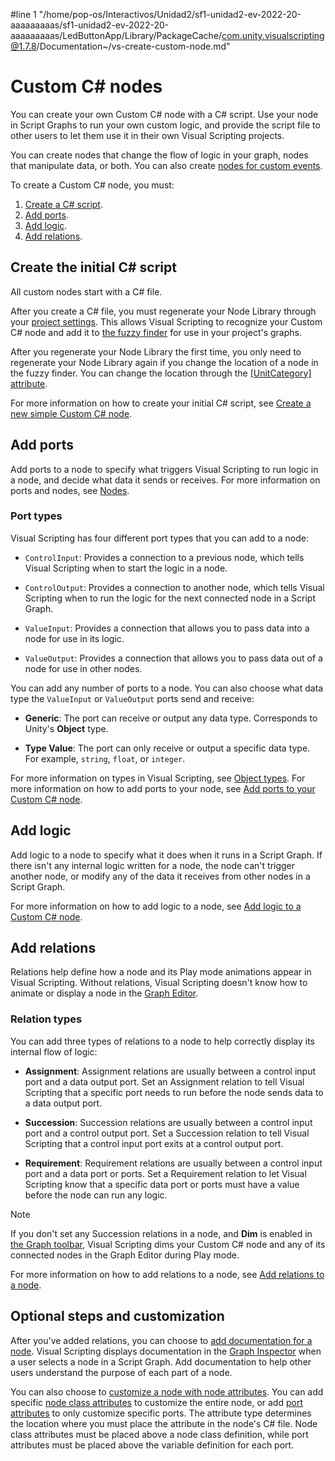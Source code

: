 #line 1 "/home/pop-os/Interactivos/Unidad2/sf1-unidad2-ev-2022-20-aaaaaaaaas/sf1-unidad2-ev-2022-20-aaaaaaaaas/LedButtonApp/Library/PackageCache/com.unity.visualscripting@1.7.8/Documentation~/vs-create-custom-node.md"
# Custom C# nodes 

You can create your own Custom C# node with a C# script. Use your node in Script Graphs to run your own custom logic, and provide the script file to other users to let them use it in their own Visual Scripting projects. 

You can create nodes that change the flow of logic in your graph, nodes that manipulate data, or both. You can also create [nodes for custom events](vs-custom-events.md).

To create a Custom C# node, you must:

1. [Create a C# script](#create-the-initial-c-script). 
2. [Add ports](#add-ports).
3. [Add logic](#add-logic).
4. [Add relations](#add-relations). 


## Create the initial C# script

All custom nodes start with a C# file.

After you create a C# file, you must regenerate your Node Library through your [project settings](vs-configuration.md). This allows Visual Scripting to recognize your Custom C# node and add it to [the fuzzy finder](vs-interface-overview.md#the-fuzzy-finder) for use in your project's graphs. 

After you regenerate your Node Library the first time, you only need to regenerate your Node Library again if you change the location of a node in the fuzzy finder. You can change the location through the [[UnitCategory] attribute](vs-create-custom-node-attributes-reference.md#unitcategory).

For more information on how to create your initial C# script, see [Create a new simple Custom C# node](vs-create-custom-node-empty.md).

## Add ports 

Add ports to a node to specify what triggers Visual Scripting to run logic in a node, and decide what data it sends or receives. For more information on ports and nodes, see [Nodes](vs-nodes.md#connections-and-ports).

### Port types 

Visual Scripting has four different port types that you can add to a node: 

- `ControlInput`: Provides a connection to a previous node, which tells Visual Scripting when to start the logic in a node. 

- `ControlOutput`: Provides a connection to another node, which tells Visual Scripting when to run the logic for the next connected node in a Script Graph.  

- `ValueInput`: Provides a connection that allows you to pass data into a node for use in its logic. 

- `ValueOutput`: Provides a connection that allows you to pass data out of a node for use in other nodes. 

You can add any number of ports to a node. You can also choose what data type the `ValueInput` or `ValueOutput` ports send and receive: 

- **Generic**: The port can receive or output any data type. Corresponds to Unity's **Object** type.   

- **Type Value**: The port can only receive or output a specific data type. For example, `string`, `float`, or `integer`. 

For more information on types in Visual Scripting, see [Object types](vs-types.md). For more information on how to add ports to your node, see [Add ports to your Custom C# node](vs-create-custom-node-add-ports.md).

## Add logic 

Add logic to a node to specify what it does when it runs in a Script Graph. If there isn't any internal logic written for a node, the node can't trigger another node, or modify any of the data it receives from other nodes in a Script Graph. 

For more information on how to add logic to a node, see [Add logic to a Custom C# node](vs-create-custom-node-add-logic.md).

## Add relations

Relations help define how a node and its Play mode animations appear in Visual Scripting. Without relations, Visual Scripting doesn't know how to animate or display a node in the [Graph Editor](vs-interface-overview.md#the-graph-editor).

### Relation types 

You can add three types of relations to a node to help correctly display its internal flow of logic: 

- **Assignment**: Assignment relations are usually between a control input port and a data output port. Set an Assignment relation to tell Visual Scripting that a specific port needs to run before the node sends data to a data output port. 

- **Succession**: Succession relations are usually between a control input port and a control output port. Set a Succession relation to tell Visual Scripting that a control input port exits at a control output port. 

- **Requirement**: Requirement relations are usually between a control input port and a data port or ports. Set a Requirement relation to let Visual Scripting know that a specific data port or ports must have a value before the node can run any logic. 

> [!NOTE]
> If you don't set any Succession relations in a node, and **Dim** is enabled in [the Graph toolbar](vs-interface-overview.md#the-graph-toolbar), Visual Scripting dims your Custom C# node and any of its connected nodes in the Graph Editor during Play mode. 

For more information on how to add relations to a node, see [Add relations to a node](vs-create-custom-node-add-relations.md).

## Optional steps and customization 

After you've added relations, you can choose to [add documentation for a node](vs-create-custom-node-add-docs.md). Visual Scripting displays documentation in the [Graph Inspector](vs-interface-overview.md#the-graph-inspector) when a user selects a node in a Script Graph. Add documentation to help other users understand the purpose of each part of a node. 

You can also choose to [customize a node with node attributes](vs-create-custom-node-attributes-reference.md). You can add specific [node class attributes](vs-create-custom-node-attributes-reference.md#node-class-attributes) to customize the entire node, or add [port attributes](vs-create-custom-node-attributes-reference.md#port-attributes) to only customize specific ports. The attribute type determines the location where you must place the attribute in the node's C# file. Node class attributes must be placed above a node class definition, while port attributes must be placed above the variable definition for each port. 
